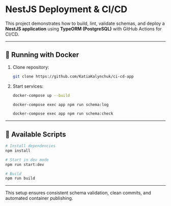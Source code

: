 # NestJS Deployment & CI/CD

This project demonstrates how to build, lint, validate schemas, and deploy a **NestJS application** using **TypeORM (PostgreSQL)** with GitHub Actions for CI/CD.

---

## 🐳 Running with Docker

1. Clone repository:

   ```bash
   git clone https://github.com/KatiaKalynchuk/ci-cd-app
   ```

2. Start services:

   ```bash
   docker-compose up --build
   ```
   ```bash
   docker-compose exec app npm run schema:log
   ```
   ```bash
   docker-compose exec app npm run schema:check
   ```

---

## 📜 Available Scripts

```bash
# Install dependencies
npm install

# Start in dev mode
npm run start:dev

# Build
npm run build
```
---

This setup ensures consistent schema validation, clean commits, and automated container publishing.
